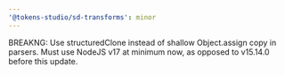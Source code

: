```yaml
---
'@tokens-studio/sd-transforms': minor
---
```


BREAKNG: Use structuredClone instead of shallow Object.assign copy in parsers. Must use NodeJS v17 at minimum now, as opposed to v15.14.0 before this update.
